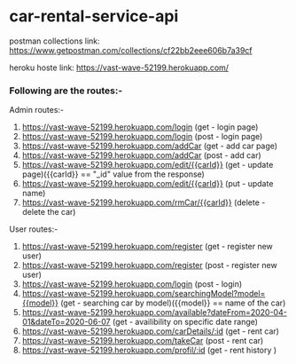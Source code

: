 # car-rental-service-api

postman collections link:
https://www.getpostman.com/collections/cf22bb2eee606b7a39cf

heroku hoste link:
https://vast-wave-52199.herokuapp.com/

### Following are the routes:-

Admin routes:-

1. https://vast-wave-52199.herokuapp.com/login  (get - login page)
1. https://vast-wave-52199.herokuapp.com/login  (post - login page)
1. https://vast-wave-52199.herokuapp.com/addCar (get - add car page)
1. https://vast-wave-52199.herokuapp.com/addCar  (post - add car)
1. https://vast-wave-52199.herokuapp.com/edit/{{carId}} (get - update page)({{carId}} == "_id" value from the response)
1. https://vast-wave-52199.herokuapp.com/edit/{{carId}}  (put - update name)
1. https://vast-wave-52199.herokuapp.com/rmCar/{{carId}}  (delete - delete the car)

User routes:-

1. https://vast-wave-52199.herokuapp.com/register (get - register new user)
1. https://vast-wave-52199.herokuapp.com/register  (post - register new user)
1. https://vast-wave-52199.herokuapp.com/login  (post - login)
1. https://vast-wave-52199.herokuapp.com/searchingModel?model={{model}} (get - searching car by model)({{model}} == name of the car)
1. https://vast-wave-52199.herokuapp.com/available?dateFrom=2020-04-01&dateTo=2020-06-07 (get - availibility on specific date range)
1. https://vast-wave-52199.herokuapp.com/carDetails/:id (get - rent car)
1. https://vast-wave-52199.herokuapp.com/takeCar (post - rent car)
1. https://vast-wave-52199.herokuapp.com/profil/:id (get - rent history )
